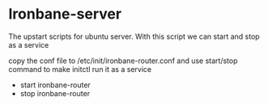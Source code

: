 Ironbane-server
===============

The upstart scripts for ubuntu server. With this script we can start and stop as a service

copy the conf file to /etc/init/ironbane-router.conf and use start/stop command to make initctl run it as a service

* start ironbane-router
* stop ironbane-router

